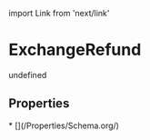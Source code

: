 import Link from 'next/link'
# ExchangeRefund

undefined

## Properties

<Grid>
* [](/Properties/Schema.org/)

</Grid>

